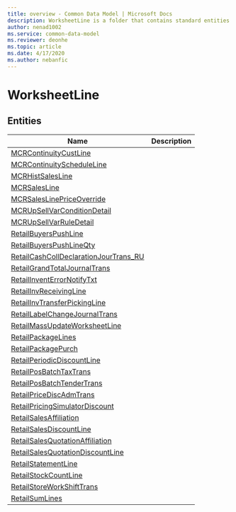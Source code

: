 ```yaml
---
title: overview - Common Data Model | Microsoft Docs
description: WorksheetLine is a folder that contains standard entities related to the Common Data Model.
author: nenad1002
ms.service: common-data-model
ms.reviewer: deonhe
ms.topic: article
ms.date: 4/17/2020
ms.author: nebanfic
---
```


# WorksheetLine


## Entities

|Name|Description|
|---|---|
|[MCRContinuityCustLine](MCRContinuityCustLine.md)||
|[MCRContinuityScheduleLine](MCRContinuityScheduleLine.md)||
|[MCRHistSalesLine](MCRHistSalesLine.md)||
|[MCRSalesLine](MCRSalesLine.md)||
|[MCRSalesLinePriceOverride](MCRSalesLinePriceOverride.md)||
|[MCRUpSellVarConditionDetail](MCRUpSellVarConditionDetail.md)||
|[MCRUpSellVarRuleDetail](MCRUpSellVarRuleDetail.md)||
|[RetailBuyersPushLine](RetailBuyersPushLine.md)||
|[RetailBuyersPushLineQty](RetailBuyersPushLineQty.md)||
|[RetailCashCollDeclarationJourTrans_RU](RetailCashCollDeclarationJourTrans_RU.md)||
|[RetailGrandTotalJournalTrans](RetailGrandTotalJournalTrans.md)||
|[RetailInventErrorNotifyTxt](RetailInventErrorNotifyTxt.md)||
|[RetailInvReceivingLine](RetailInvReceivingLine.md)||
|[RetailInvTransferPickingLine](RetailInvTransferPickingLine.md)||
|[RetailLabelChangeJournalTrans](RetailLabelChangeJournalTrans.md)||
|[RetailMassUpdateWorksheetLine](RetailMassUpdateWorksheetLine.md)||
|[RetailPackageLines](RetailPackageLines.md)||
|[RetailPackagePurch](RetailPackagePurch.md)||
|[RetailPeriodicDiscountLine](RetailPeriodicDiscountLine.md)||
|[RetailPosBatchTaxTrans](RetailPosBatchTaxTrans.md)||
|[RetailPosBatchTenderTrans](RetailPosBatchTenderTrans.md)||
|[RetailPriceDiscAdmTrans](RetailPriceDiscAdmTrans.md)||
|[RetailPricingSimulatorDiscount](RetailPricingSimulatorDiscount.md)||
|[RetailSalesAffiliation](RetailSalesAffiliation.md)||
|[RetailSalesDiscountLine](RetailSalesDiscountLine.md)||
|[RetailSalesQuotationAffiliation](RetailSalesQuotationAffiliation.md)||
|[RetailSalesQuotationDiscountLine](RetailSalesQuotationDiscountLine.md)||
|[RetailStatementLine](RetailStatementLine.md)||
|[RetailStockCountLine](RetailStockCountLine.md)||
|[RetailStoreWorkShiftTrans](RetailStoreWorkShiftTrans.md)||
|[RetailSumLines](RetailSumLines.md)||
